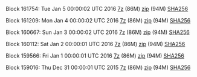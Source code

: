 Block 161754: Tue Jan  5 00:00:02 UTC 2016 [7z](https://transfer.sh/xYOIe/bootstrap.dat.20160105.7z) (86M) [zip](https://transfer.sh/TXUwi/bootstrap.dat.20160105.zip) (94M) [SHA256](https://transfer.sh/qc1SE/sha256.txt)

Block 161209: Mon Jan  4 00:00:02 UTC 2016 [7z](https://transfer.sh/1furwr/bootstrap.dat.20160104.7z) (86M) [zip](https://transfer.sh/uYi7A/bootstrap.dat.20160104.zip) (94M) [SHA256](https://transfer.sh/hoDuS/sha256.txt)

Block 160667: Sun Jan  3 00:00:02 UTC 2016 [7z](https://transfer.sh/1fUFCg/bootstrap.dat.20160103.7z) (86M) [zip](https://transfer.sh/XlEjk/bootstrap.dat.20160103.zip) (94M) [SHA256](https://transfer.sh/183F33/sha256.txt)

Block 160112: Sat Jan  2 00:00:01 UTC 2016 [7z](https://transfer.sh/13Cnru/bootstrap.dat.20160102.7z) (86M) [zip](https://transfer.sh/r9ysi/bootstrap.dat.20160102.zip) (94M) [SHA256](https://transfer.sh/13ezby/sha256.txt)

Block 159566: Fri Jan  1 00:00:01 UTC 2016 [7z](https://transfer.sh/V3eJ6/bootstrap.dat.20160101.7z) (86M) [zip](https://transfer.sh/4pdPs/bootstrap.dat.20160101.zip) (94M) [SHA256](https://transfer.sh/j8flu/sha256.txt)

Block 159016: Thu Dec 31 00:00:01 UTC 2015 [7z](https://transfer.sh/kdb85/bootstrap.dat.20151231.7z) (86M) [zip](https://transfer.sh/Pfyxr/bootstrap.dat.20151231.zip) (94M) [SHA256](https://transfer.sh/1gwhnl/sha256.txt)
